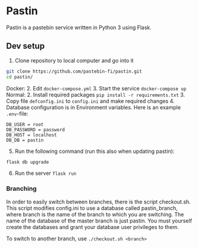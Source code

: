 # Pastin

Pastin is a pastebin service written in Python 3 using Flask.

## Dev setup

1. Clone repository to local computer and go into it
```bash
git clone https://github.com/pastebin-fi/pastin.git
cd pastin/
```
Docker:
2. Edit `docker-compose.yml`
3. Start the service `docker-compose up`
Normal:
2. Install required packages `pip install -r requirements.txt`
3. Copy file `defconfig.ini` to `config.ini` and make required changes
4. Database configuration is in Environment variables. Here is an example `.env`-file:
```env
DB_USER = root
DB_PASSWORD = password
DB_HOST = localhost
DB_DB = pastin
```
5. Run the following command (run this also when updating pastin):
```bash
flask db upgrade
```
6. Run the server `flask run`

### Branching

In order to easily switch between branches, there is the script checkout.sh.
This script modifies config.ini to use a database called pastin_branch, where
branch is the name of the branch to which you are switching. The name of the
database of the master branch is just pastin. You must yourself create the
databases and grant your database user privileges to them.

To switch to another branch, use
`./checkout.sh <branch>`
